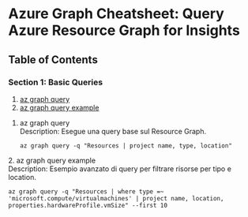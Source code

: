# Azure Graph Cheatsheet: Query Azure Resource Graph for Insights

## Table of Contents
### Section 1: Basic Queries
1. [az graph query](#graph-query)
2. [az graph query example](#graph-query-example)

<!-- Section 1 -->
<a id="graph-query"></a>
1. az graph query  
   Description: Esegue una query base sul Resource Graph.  
   ```
   az graph query -q "Resources | project name, type, location"
   ```

<a id="graph-query-example"></a>
2. az graph query example  
   Description: Esempio avanzato di query per filtrare risorse per tipo e location.  
   ```
   az graph query -q "Resources | where type =~ 'microsoft.compute/virtualmachines' | project name, location, properties.hardwareProfile.vmSize" --first 10
   ```
